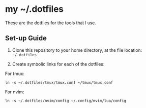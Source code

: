 # my ~/.dotfiles

These are the dotfiles for the tools that I use. 

## Set-up Guide

1. Clone this repository to your home directory, at the file location:
`~/.dotfiles`

2. Create symbolic links for each of the dotfiles:

For tmux:
```
ln -s ~/.dotfiles/tmux/tmux.conf ~/tmux/tmux.conf
```

For nvim:
```
ln -s ~/.dotfiles/nvim/config ~/.config/nvim/lua/config
```

